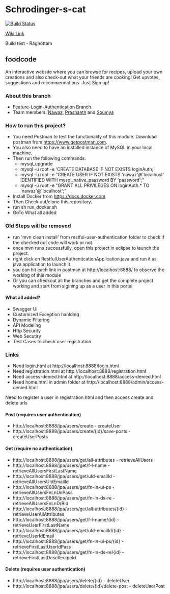 # Schrodinger-s-cat  
[![Build Status](https://travis-ci.org/airavata-courses/Schrodinger-s-cat.svg?branch=feature-login_authenticatiion)](https://travis-ci.org/airavata-courses/Schrodinger-s-cat)

[Wiki Link](https://github.com/airavata-courses/Schrodinger-s-cat/wiki)

Build test - Raghottam

## foodcode  
An interactive website where you can browse for recipes, upload your own creations and also check-out what your friends are cooking! Get upvotes, suggestions and recommendations. Just Sign up!

### About this branch
* Feature-Login-Authentication Branch.
* Team members: [Nawaz](https://www.linkedin.com/in/nawazhk/), [Prashanth](https://www.linkedin.com/in/prashanth-swargam-pswargam/) and [Soumya](https://www.linkedin.com/in/jlsoumya/)

### How to run this project?
- You need Postman to test the functionality of this module. Download postman from https://www.getpostman.com.
- You also need to have an installed instance of MySQL in your local machine.
- Then run the following commands:
	- mysql_upgrade
  	- mysql -u root -e 'CREATE DATABASE IF NOT EXISTS loginAuth;'
  	- mysql -u root -e "CREATE USER IF NOT EXISTS 'nawaz'@'localhost' IDENTIFIED WITH mysql_native_password BY 'password';"
  	- mysql -u root -e "GRANT ALL PRIVILEGES ON loginAuth.* TO 'nawaz'@'localhost';"
- Install Docker from https://docs.docker.com
- Then Check out/clone this repository.
- run sh run_docker.sh
- GoTo What all added

### Old Steps will be removed
- run 'mvn clean install' from restful-user-authentication folder to check if the checked out code will work or not.
- once mvn runs successfully, open this project in eclipse to launch the project.
- right click on RestfulUserAuthenticationApplication.java and run it as java application to launch it.
- you can hit each link in postman at http://localhost:8888/<below links> to observe the working of this module
- Or you can checkout all the branches and get the complete project working and start from sigining up as a user in this portal


#### What all added?
- Swagger UI
- Customized Exception hanlding
- Dynamic Filtering
- API Modeling
- Http Security
- Web Secutiry
- Test Cases to check user registration

### Links
- Need login.html at http://localhost:8888/login.html
- Need registration.html at http://localhost:8888/registration.html
- Need access-denied.html at http://localhost:8888/access-denied.html
- Need home.html in admin folder at http://localhost:8888/admin/access-denied.html

Need to register a user in registration.html and then access create and delete urls


#### Post (requires user authentication)
- http://localhost:8888/jpa/users/create							- createUser
- http://localhost:8888/jpa/users/create/{id}/save-posts			- createUserPosts

#### Get (require no authentication)
- http://localhost:8888/jpa/users/get/all-attributes 				- retrieveAllUsers
- http://localhost:8888/jpa/users/get/f-l-name 					- retrieveAllUsersFirstLastName
- http://localhost:8888/jpa/users/get/uId-emailId 				- retrieveAllUsersUIdEmailId
- http://localhost:8888/jpa/users/get/fn-ln-ui-ps					- retrieveAllUsersFnLnUnPass
- http://localhost:8888/jpa/users/get/fn-ln-ds-re					- retrieveAllUsersFnLnDrRId
- http://localhost:8888/jpa/users/get/all-attributes/{id}			- retrieveUserAllAttributes
- http://localhost:8888/jpa/users/get/f-l-name/{id}				- retrieveUserFirstLastName
- http://localhost:8888/jpa/users/get/uId-emailId/{id}			- retrieveUserIdEmail
- http://localhost:8888/jpa/users/get/fn-ln-ui-ps/{id}			- retrieveFirstLastUserIdPass
- http://localhost:8888/jpa/users/get/fn-ln-ds-re/{id}			- retrieveFirstLastDescRecipeId

#### Delete (requires user authentication)
- http://localhost:8888/jpa/users/delete/{id}					- deleteUser
- http://localhost:8888/jpa/users/delete/{id}/delete-post			- deleteUserPost
